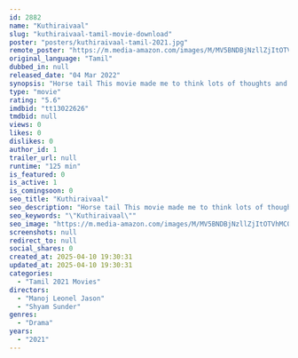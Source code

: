 ```yaml
---
id: 2882
name: "Kuthiraivaal"
slug: "kuthiraivaal-tamil-movie-download"
poster: "posters/kuthiraivaal-tamil-2021.jpg"
remote_poster: "https://m.media-amazon.com/images/M/MV5BNDBjNzllZjItOTVhMC00MzI3LTlmZTAtMWQ3NGI2OGI5MzViXkEyXkFqcGdeQXVyMTIzNzk0MzM0._V1_SX300.jpg"
original_language: "Tamil"
dubbed_in: null
released_date: "04 Mar 2022"
synopsis: "Horse tail This movie made me to think lots of thoughts and movie have a lots of stuff of culture thoughts."
type: "movie"
rating: "5.6"
imdbid: "tt13022626"
tmdbid: null
views: 0
likes: 0
dislikes: 0
author_id: 1
trailer_url: null
runtime: "125 min"
is_featured: 0
is_active: 1
is_comingsoon: 0
seo_title: "Kuthiraivaal"
seo_description: "Horse tail This movie made me to think lots of thoughts and movie have a lots of stuff of culture thoughts."
seo_keywords: "\"Kuthiraivaal\""
seo_image: "https://m.media-amazon.com/images/M/MV5BNDBjNzllZjItOTVhMC00MzI3LTlmZTAtMWQ3NGI2OGI5MzViXkEyXkFqcGdeQXVyMTIzNzk0MzM0._V1_SX300.jpg"
screenshots: null
redirect_to: null
social_shares: 0
created_at: 2025-04-10 19:30:31
updated_at: 2025-04-10 19:30:31
categories:
  - "Tamil 2021 Movies"
directors:
  - "Manoj Leonel Jason"
  - "Shyam Sunder"
genres:
  - "Drama"
years:
  - "2021"
---
```

